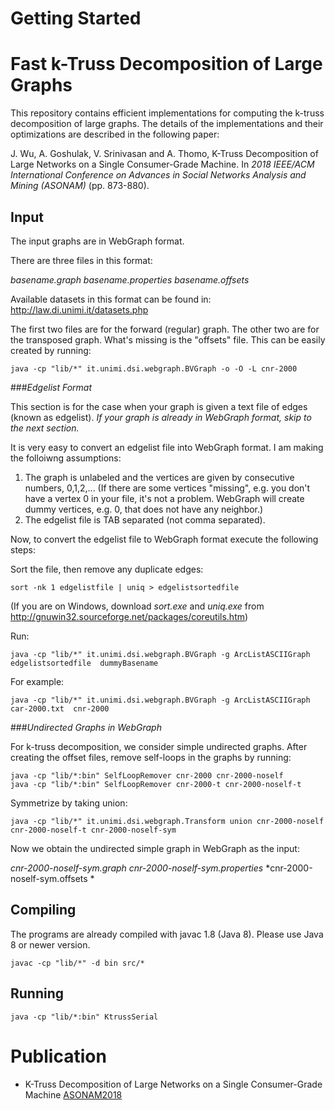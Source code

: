 # Getting Started

# Fast k-Truss Decomposition of Large Graphs

This repository contains efficient implementations for computing the k-truss decomposition of large graphs. The details of the implementations and their optimizations are described in the following paper:

J. Wu, A. Goshulak, V. Srinivasan and A. Thomo, K-Truss Decomposition of Large Networks on a Single Consumer-Grade Machine. In *2018 IEEE/ACM International Conference on Advances in Social Networks Analysis and Mining (ASONAM)* (pp. 873-880).

## Input

The input graphs are in WebGraph format.

There are three files in this format:

*basename.graph* 
*basename.properties* 
*basename.offsets*

Available datasets in this format can be found in: <http://law.di.unimi.it/datasets.php>

The first two files are for the forward (regular) graph. The other two are for the transposed graph. What's missing is the "offsets" file. This can be easily created by running: 
```
java -cp "lib/*" it.unimi.dsi.webgraph.BVGraph -o -O -L cnr-2000
```

###*Edgelist Format*

This section is for the case when your graph is given a text file of edges (known as edgelist). *If your graph is already in WebGraph format, skip to the next section.*

It is very easy to convert an edgelist file into WebGraph format. I am making the folloiwng assumptions:

1. The graph is unlabeled and the vertices are given by consecutive numbers, 0,1,2,... 
   (If there are some vertices "missing", e.g. you don't have a vertex 0 in your file, it's not a problem. WebGraph will create dummy vertices, e.g. 0, that does not have any neighbor.)
2. The edgelist file is TAB separated (not comma separated).

Now, to convert the edgelist file to WebGraph format execute the following steps:

Sort the file, then remove any duplicate edges:

```
sort -nk 1 edgelistfile | uniq > edgelistsortedfile
```

(If you are on Windows, download *sort.exe* and *uniq.exe* from <http://gnuwin32.sourceforge.net/packages/coreutils.htm>)

Run:

```
java -cp "lib/*" it.unimi.dsi.webgraph.BVGraph -g ArcListASCIIGraph edgelistsortedfile  dummyBasename
```

For example:

```
java -cp "lib/*" it.unimi.dsi.webgraph.BVGraph -g ArcListASCIIGraph car-2000.txt  cnr-2000
```

###*Undirected Graphs in WebGraph*

For k-truss decomposition, we consider simple undirected graphs. After creating the offset files, remove self-loops in the graphs by running:

```
java -cp "lib/*:bin" SelfLoopRemover cnr-2000 cnr-2000-noself
java -cp "lib/*:bin" SelfLoopRemover cnr-2000-t cnr-2000-noself-t
```

Symmetrize by taking union:

```
java -cp "lib/*" it.unimi.dsi.webgraph.Transform union cnr-2000-noself cnr-2000-noself-t cnr-2000-noself-sym
```

Now we obtain the undirected simple graph in WebGraph as the input:

*cnr-2000-noself-sym.graph* 
*cnr-2000-noself-sym.properties*
*cnr-2000-noself-sym.offsets *

## Compiling

The programs are already compiled with javac 1.8 (Java 8). Please use Java 8 or newer version.

```
javac -cp "lib/*" -d bin src/*
```

## Running

```
java -cp "lib/*:bin" KtrussSerial
```



# Publication
* K-Truss Decomposition of Large Networks on a Single Consumer-Grade Machine
[ASONAM2018](https://github.com/netlytics/netlytics.github.io/blob/master/_media/ktruss.pdf)

